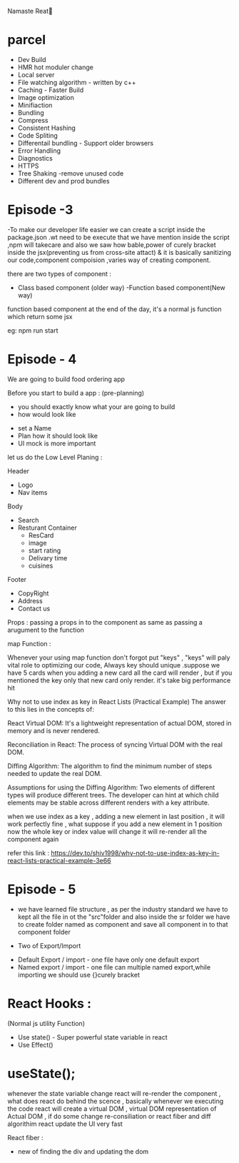 Namaste Reat🚀

# parcel

- Dev Build
- HMR hot moduler change
- Local server
- File watching algorithm - written by c++
- Caching - Faster Build
- Image optimization
- Minifiaction
- Bundling
- Compress
- Consistent Hashing
- Code Spliting
- Differentail bundling - Support older browsers
- Error Handling
- Diagnostics
- HTTPS
- Tree Shaking -remove unused code
- Different dev and prod bundles

# Episode -3

-To make our developer life easier we can create a script inside the package.json .wt need to be execute
that we have mention inside the script ,npm will takecare and also we saw how bable,power of curely bracket inside the jsx(preventing us from cross-site attact) & it is basically sanitizing our code,component compoision ,varies way of creating component.

there are two types of component :

- Class based component (older way)
  -Function based component(New way)

function based component at the end of the day, it's a normal js function which return some jsx

eg: npm run start

# Episode - 4

We are going to build food ordering app

Before you start to build a app : (pre-planning)

- you should exactly know what your are going to build
- how would look like

* set a Name
* Plan how it should look like
* UI mock is more important

let us do the Low Level Planing :

Header

- Logo
- Nav items

Body

- Search
- Resturant Container
  - ResCard
  - image
  - start rating
  - Delivary time
  - cuisines

Footer

- CopyRight
- Address
- Contact us

Props :
passing a props in to the component as same as passing a arugument to the function

map Function :

Whenever your using map function don't forgot put "keys" , "keys" will paly vital role to optimizing our code, Always key should unique .suppose we have 5 cards when you adding a new card all the card will render , but if you mentioned the key only that new card only render. it's take big performance hit

Why not to use index as key in React Lists (Practical Example)
The answer to this lies in the concepts of:

React Virtual DOM:
It's a lightweight representation of actual DOM, stored in memory and is never rendered.

Reconciliation in React:
The process of syncing Virtual DOM with the real DOM.

Diffing Algorithm:
The algorithm to find the minimum number of steps needed to update the real DOM.

Assumptions for using the Diffing Algorithm:
Two elements of different types will produce different trees.
The developer can hint at which child elements may be stable across different renders with a key attribute.

when we use index as a key , adding a new element in last position , it will work perfectly fine , what suppose if you add a new element in 1 position now the whole key or index value will change it will re-render all the component again

refer this link : https://dev.to/shiv1998/why-not-to-use-index-as-key-in-react-lists-practical-example-3e66

# Episode - 5

- we have learned file structure , as per the industry standard we have to kept all the file in ot the "src"folder and also inside the sr folder we have to create folder named as component and save all component in to that component folder

- Two of Export/Import

* Default Export / import - one file have only one default export
* Named export / import - one file can multiple named export,while importing we should use {}curely bracket

# React Hooks :

(Normal js utility Function)

- Use state() - Super powerful state variable in react
- Use Effect()

# useState();

whenever the state variable change react will re-render the component , what does react do behind the scence , basically whenever we executing the code react will create a virtual DOM , virtual DOM representation of Actual DOM , if do some change re-consiliation or react fiber and diff algorithim react update the UI very fast

React fiber :

- new of finding the div and updating the dom
